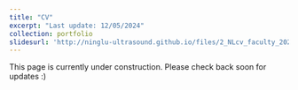 ```yaml
---
title: "CV"
excerpt: "Last update: 12/05/2024"
collection: portfolio 
slidesurl: 'http://ninglu-ultrasound.github.io/files/2_NLcv_faculty_2024_v7.pdf' 
---
```


This page is currently under construction. Please check back soon for updates :)
